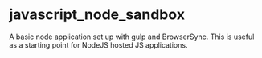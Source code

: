 # javascript_node_sandbox
A basic node application set up with gulp and BrowserSync. This is useful as a starting point for NodeJS hosted JS applications.
